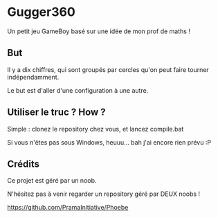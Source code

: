 # Gugger360
Un petit jeu GameBoy basé sur une idée de mon prof de maths !

## But
Il y a dix chiffres, qui sont groupés par cercles qu'on peut faire tourner indépendamment.

Le but est d'aller d'une configuration à une autre.


## Utiliser le truc ? How ?
Simple : clonez le repository chez vous, et lancez compile.bat

Si vous n'êtes pas sous Windows, heuuu... bah j'ai encore rien prévu :P


## Crédits
Ce projet est géré par un noob.

N'hésitez pas à venir regarder un repository géré par DEUX noobs !

https://github.com/PramaInitiative/Phoebe
